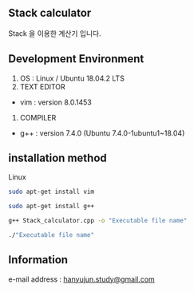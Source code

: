 ## Stack calculator

Stack 을 이용한 계산기 입니다.

## Development Environment

1. OS : Linux / Ubuntu 18.04.2 LTS
1. TEXT EDITOR
  * vim : version 8.0.1453
1. COMPILER
  * g++ : version 7.4.0 (Ubuntu 7.4.0-1ubuntu1~18.04)

## installation method

Linux
```bash
sudo apt-get install vim

sudo apt-get install g++

g++ Stack_calculator.cpp -o "Executable file name"

./"Executable file name"
```

## Information

e-mail address : hanyujun.study@gmail.com


